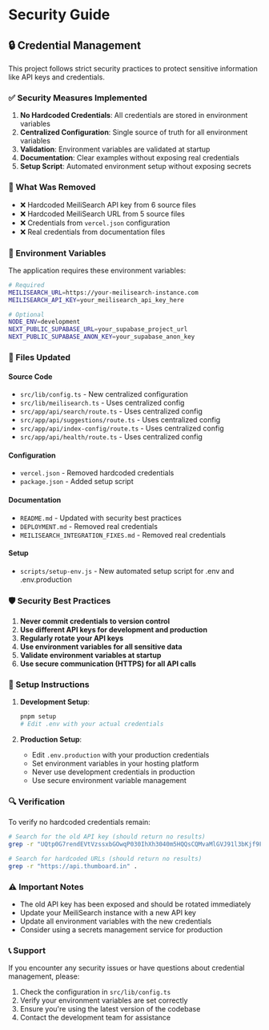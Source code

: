 # Security Guide

## 🔒 Credential Management

This project follows strict security practices to protect sensitive information like API keys and credentials.

### ✅ Security Measures Implemented

1. **No Hardcoded Credentials**: All credentials are stored in environment variables
2. **Centralized Configuration**: Single source of truth for all environment variables
3. **Validation**: Environment variables are validated at startup
4. **Documentation**: Clear examples without exposing real credentials
5. **Setup Script**: Automated environment setup without exposing secrets

### 🚫 What Was Removed

- ❌ Hardcoded MeiliSearch API key from 6 source files
- ❌ Hardcoded MeiliSearch URL from 5 source files  
- ❌ Credentials from `vercel.json` configuration
- ❌ Real credentials from documentation files

### 🔧 Environment Variables

The application requires these environment variables:

```bash
# Required
MEILISEARCH_URL=https://your-meilisearch-instance.com
MEILISEARCH_API_KEY=your_meilisearch_api_key_here

# Optional
NODE_ENV=development
NEXT_PUBLIC_SUPABASE_URL=your_supabase_project_url
NEXT_PUBLIC_SUPABASE_ANON_KEY=your_supabase_anon_key
```

### 📁 Files Updated

#### Source Code
- `src/lib/config.ts` - New centralized configuration
- `src/lib/meilisearch.ts` - Uses centralized config
- `src/app/api/search/route.ts` - Uses centralized config
- `src/app/api/suggestions/route.ts` - Uses centralized config
- `src/app/api/index-config/route.ts` - Uses centralized config
- `src/app/api/health/route.ts` - Uses centralized config

#### Configuration
- `vercel.json` - Removed hardcoded credentials
- `package.json` - Added setup script

#### Documentation
- `README.md` - Updated with security best practices
- `DEPLOYMENT.md` - Removed real credentials
- `MEILISEARCH_INTEGRATION_FIXES.md` - Removed real credentials

#### Setup
- `scripts/setup-env.js` - New automated setup script for .env and .env.production

### 🛡️ Security Best Practices

1. **Never commit credentials to version control**
2. **Use different API keys for development and production**
3. **Regularly rotate your API keys**
4. **Use environment variables for all sensitive data**
5. **Validate environment variables at startup**
6. **Use secure communication (HTTPS) for all API calls**

### 🚀 Setup Instructions

1. **Development Setup**:
   ```bash
   pnpm setup
   # Edit .env with your actual credentials
   ```

2. **Production Setup**:
   - Edit `.env.production` with your production credentials
   - Set environment variables in your hosting platform
   - Never use development credentials in production
   - Use secure environment variable management

### 🔍 Verification

To verify no hardcoded credentials remain:

```bash
# Search for the old API key (should return no results)
grep -r "UQtp0G7rendEVtVzssxbGOwqP030IhXh3040m5HQQsCQMvaMlGVJ91l3bKjf9FlQmRUCxD9nelf6yOZ3aHrNAgU0Jg37FsS4xJ4ljC6iz3S3Gijb88MODkgmbhFsAhxe" .

# Search for hardcoded URLs (should return no results)
grep -r "https://api.thumboard.in" .
```

### ⚠️ Important Notes

- The old API key has been exposed and should be rotated immediately
- Update your MeiliSearch instance with a new API key
- Update all environment variables with the new credentials
- Consider using a secrets management service for production

### 📞 Support

If you encounter any security issues or have questions about credential management, please:

1. Check the configuration in `src/lib/config.ts`
2. Verify your environment variables are set correctly
3. Ensure you're using the latest version of the codebase
4. Contact the development team for assistance 